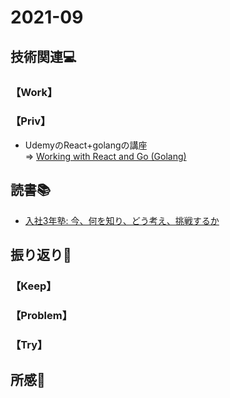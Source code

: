 # 2021-09
## 技術関連:computer:
### 【Work】
### 【Priv】
* UdemyのReact+golangの講座<br>
⇒ [Working with React and Go (Golang)](https://www.udemy.com/course/working-with-react-and-go-golang/)

## 読書:books:
* [入社3年塾: 今、何を知り、どう考え、挑戦するか](https://www.amazon.co.jp/%E5%85%A5%E7%A4%BE3%E5%B9%B4%E5%A1%BE-%E4%BB%8A%E3%80%81%E4%BD%95%E3%82%92%E7%9F%A5%E3%82%8A%E3%80%81%E3%81%A9%E3%81%86%E8%80%83%E3%81%88%E3%80%81%E6%8C%91%E6%88%A6%E3%81%99%E3%82%8B%E3%81%8B-%E5%8D%98%E8%A1%8C%E6%9C%AC-%E8%B5%A4%E7%BE%BD-%E9%9B%84%E4%BA%8C/dp/4837926827)

## 振り返り:eyes:
### 【Keep】
### 【Problem】
### 【Try】

## 所感:clap:

